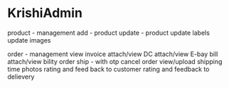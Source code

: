 # KrishiAdmin

product - management
   add - product
   update - product
   update labels
   update images


order - management
   view invoice
   attach/view DC
   attach/view E-bay bill
   attach/view bility
   order ship - with otp
   cancel order 
   view/upload shipping time photos
   rating and feed back to customer
   rating and feedback to delievery